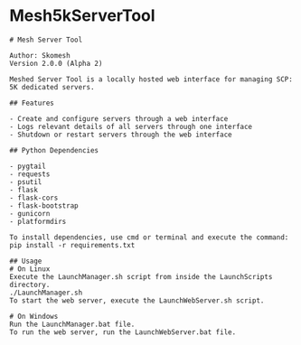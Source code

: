 # Mesh5kServerTool
    # Mesh Server Tool

    Author: Skomesh
    Version 2.0.0 (Alpha 2)

    Meshed Server Tool is a locally hosted web interface for managing SCP: 5K dedicated servers.

    ## Features

    - Create and configure servers through a web interface
    - Logs relevant details of all servers through one interface
    - Shutdown or restart servers through the web interface

    ## Python Dependencies

    - pygtail
    - requests
    - psutil
    - flask
    - flask-cors
    - flask-bootstrap
    - gunicorn
    - platformdirs

    To install dependencies, use cmd or terminal and execute the command: 
    pip install -r requirements.txt
	
	## Usage
    # On Linux
	Execute the LaunchManager.sh script from inside the LaunchScripts directory.
	./LaunchManager.sh
	To start the web server, execute the LaunchWebServer.sh script.
	
	# On Windows
	Run the LaunchManager.bat file.
	To run the web server, run the LaunchWebServer.bat file.